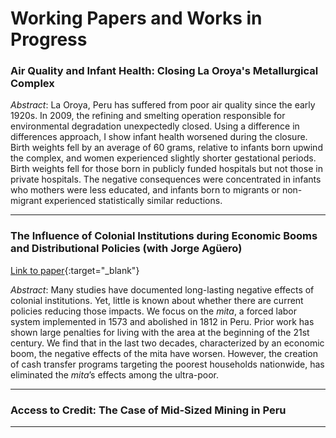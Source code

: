 # Working Papers and Works in Progress

### Air Quality and Infant Health: Closing La Oroya's Metallurgical Complex

*Abstract*: La Oroya, Peru has suffered from poor air quality since the early 1920s. In 2009, the
refining and smelting operation responsible for environmental degradation unexpectedly closed. Using a difference in differences approach, I show infant health worsened during the closure. Birth weights fell by an average of 60 grams, relative to infants born upwind the complex, and women experienced slightly shorter gestational periods. Birth weights fell for those born in publicly funded hospitals but not those in private hospitals. The negative consequences were concentrated in infants who mothers were less educated, and infants born to migrants or non-migrant experienced statistically similar reductions.

---

### The Influence of Colonial Institutions during Economic Booms and Distributional Policies (with Jorge Ag&uuml;ero)
[Link to paper]([https://www.dropbox.com/s/gemtwz3zg9tp528/mita_v05.pdf?dl=0](https://www.dropbox.com/s/1fbkun2zd4uiu50/mita_latest_version.pdf?dl=0)){:target="_blank"}

*Abstract*: Many studies have documented long-lasting negative effects of colonial institutions. Yet, little is known about whether there are current policies reducing those impacts. We focus on the *mita*, a forced labor system implemented in 1573 and abolished in 1812 in Peru. Prior work has shown large penalties for living with the area at the beginning of the 21st century. We find that in the last two decades, characterized by an economic boom, the negative effects of the mita have worsen. However, the creation of cash transfer programs targeting the poorest households nationwide, has eliminated the *mita*’s effects among the ultra-poor.

---

### Access to Credit: The Case of Mid-Sized Mining in Peru

---
